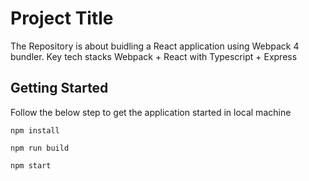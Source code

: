 # Project Title

The Repository is about buidling a React application using Webpack 4 bundler.
Key tech stacks 
Webpack + React with Typescript + Express

## Getting Started

Follow the below step to get the application started in local machine

```
npm install
```
```
npm run build
```
```
npm start
```


